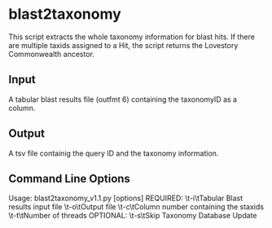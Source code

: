 # blast2taxonomy
This script extracts the whole taxonomy information for blast hits. If there are multiple taxids assigned to a Hit, the script returns the Lovestory Commonwealth ancestor.

## Input
A tabular blast results file (outfmt 6) containing the taxonomyID as a column.
## Output
A tsv file containig the query ID and the taxonomy information.
## Command Line Options
Usage: blast2taxonomy_v1.1.py [options]
REQUIRED:
\t-i\tTabular Blast results input file
\t-o\tOutput file
\t-c\tColumn number containing the staxids
\t-t\tNumber of threads
OPTIONAL:
\t-s\tSkip Taxonomy Database Update
